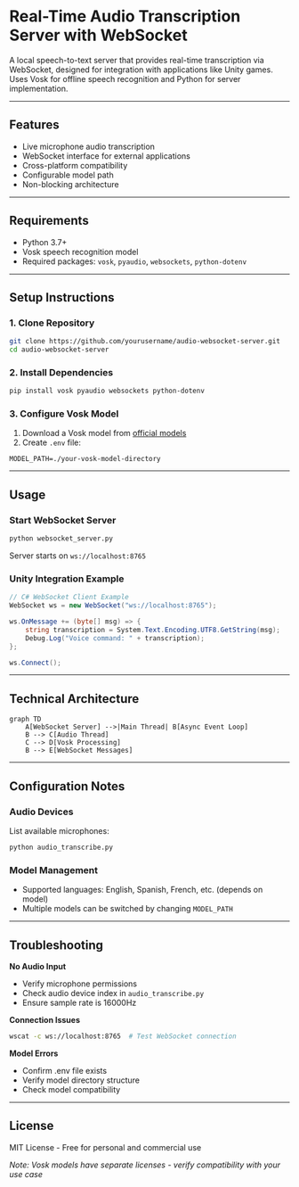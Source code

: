
# Real-Time Audio Transcription Server with WebSocket

A local speech-to-text server that provides real-time transcription via WebSocket, designed for integration with applications like Unity games. Uses Vosk for offline speech recognition and Python for server implementation.

---

## Features
- Live microphone audio transcription
- WebSocket interface for external applications
- Cross-platform compatibility
- Configurable model path
- Non-blocking architecture

---

## Requirements
- Python 3.7+
- Vosk speech recognition model
- Required packages: `vosk`, `pyaudio`, `websockets`, `python-dotenv`

---

## Setup Instructions

### 1. Clone Repository
```bash
git clone https://github.com/yourusername/audio-websocket-server.git
cd audio-websocket-server
```

### 2. Install Dependencies
```bash
pip install vosk pyaudio websockets python-dotenv
```

### 3. Configure Vosk Model
1. Download a Vosk model from [official models](https://alphacephei.com/vosk/models)
2. Create `.env` file:
```env
MODEL_PATH=./your-vosk-model-directory
```

---

## Usage

### Start WebSocket Server
```bash
python websocket_server.py
```
Server starts on `ws://localhost:8765`

### Unity Integration Example
```csharp
// C# WebSocket Client Example
WebSocket ws = new WebSocket("ws://localhost:8765");

ws.OnMessage += (byte[] msg) => {
    string transcription = System.Text.Encoding.UTF8.GetString(msg);
    Debug.Log("Voice command: " + transcription);
};

ws.Connect();
```

---

## Technical Architecture

```mermaid
graph TD
    A[WebSocket Server] -->|Main Thread| B[Async Event Loop]
    B --> C[Audio Thread]
    C --> D[Vosk Processing]
    B --> E[WebSocket Messages]
```

---

## Configuration Notes

### Audio Devices
List available microphones:
```bash
python audio_transcribe.py
```

### Model Management
- Supported languages: English, Spanish, French, etc. (depends on model)
- Multiple models can be switched by changing `MODEL_PATH`

---

## Troubleshooting

**No Audio Input**
- Verify microphone permissions
- Check audio device index in `audio_transcribe.py`
- Ensure sample rate is 16000Hz

**Connection Issues**
```bash
wscat -c ws://localhost:8765  # Test WebSocket connection
```

**Model Errors**
- Confirm .env file exists
- Verify model directory structure
- Check model compatibility

---

## License
MIT License - Free for personal and commercial use

*Note: Vosk models have separate licenses - verify compatibility with your use case*
